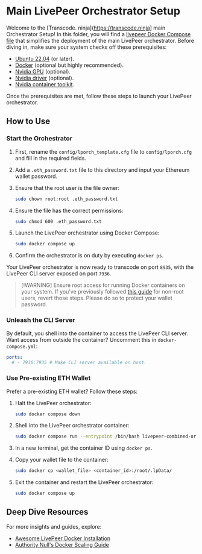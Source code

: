 # Main LivePeer Orchestrator Setup

Welcome to the [Transcode. ninja](https://transcode.ninja] main Orchestrator Setup! In this folder, you will find a [livepeer Docker Compose file](docker-compose.yml) that simplifies the deployment of the main LivePeer orchestrator. Before diving in, make sure your system checks off these prerequisites:

- [Ubuntu 22.04](https://releases.ubuntu.com/jammy/) (or later).
- [Docker](https://docs.docker.com/engine/install/ubuntu/) (optional but highly recommended).
- [Nvidia GPU](https://www.nvidia.com/en-us/geforce/graphics-cards/30-series/rtx-3080/) (optional).
- [Nvidia driver](https://www.nvidia.com/Download/driverResults.aspx/172837/en-us) (optional).
- [Nvidia container toolkit](https://docs.nvidia.com/datacenter/cloud-native/container-toolkit/latest/install-guide.html).

Once the prerequisites are met, follow these steps to launch your LivePeer orchestrator.

## How to Use

### Start the Orchestrator

1. First, rename the `config/lporch_template.cfg` file to `config/lporch.cfg` and fill in the required fields.
2. Add a `.eth_password.txt` file to this directory and input your Ethereum wallet password.
3. Ensure that the root user is the file owner:

   ```bash
   sudo chown root:root .eth_password.txt
   ```

4. Ensure the file has the correct permissions:

   ```bash
   sudo chmod 600 .eth_password.txt
   ```

5. Launch the LivePeer orchestrator using Docker Compose:

   ```bash
   sudo docker compose up
   ```

6. Confirm the orchestrator is on duty by executing `docker ps`.

Your LivePeer orchestrator is now ready to transcode on port `8935`, with the LivePeer CLI server exposed on port `7936`.

> \[!WARNING]
> Ensure root access for running Docker containers on your system. If you've previously followed [this guide](https://docs.docker.com/engine/install/linux-postinstall/) for non-root users, revert those steps. Please do so to protect your wallet password.

### Unleash the CLI Server

By default, you shell into the container to access the LivePeer CLI server. Want access from outside the container? Uncomment this in `docker-compose.yml`:

```yaml
ports:
  # - 7936:7935 # Make CLI server available on host.
```

### Use Pre-existing ETH Wallet

Prefer a pre-existing ETH wallet? Follow these steps:

1. Halt the LivePeer orchestrator:

   ```bash
   sudo docker compose down
   ```

2. Shell into the LivePeer orchestrator container:

   ```bash
   sudo docker compose run --entrypoint /bin/bash livepeer-combined-orchestrator bash
   ```

3. In a new terminal, get the container ID using `docker ps`.
4. Copy your wallet file to the container:

   ```bash
   sudo docker cp <wallet_file> <container_id>:/root/.lpData/
   ```

5. Exit the container and restart the LivePeer orchestrator:

   ```bash
   sudo docker compose up
   ```

## Deep Dive Resources

For more insights and guides, explore:

- [Awesome LivePeer Docker Installation](https://github.com/mikezupper/awesome-livepeer/tree/main/guides/docker-livepeer-install)
- [Authority Null's Docker Scaling Guide](https://forum.livepeer.org/t/guide-livepeer-with-docker-and-portainer-for-operating-at-scale/1850)
